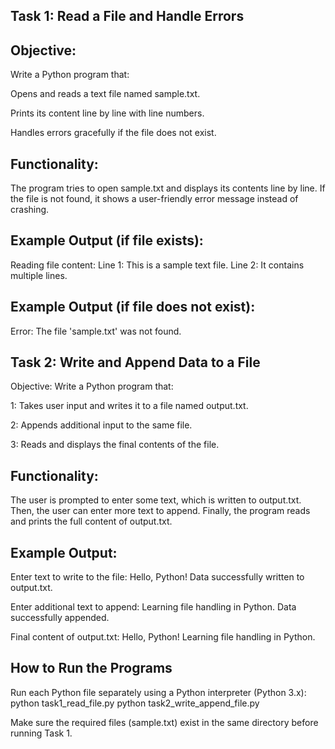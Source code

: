 ## Task 1: Read a File and Handle Errors

## Objective: 
Write a Python program that:

Opens and reads a text file named sample.txt.

Prints its content line by line with line numbers.

Handles errors gracefully if the file does not exist.

## Functionality:
The program tries to open sample.txt and displays its contents line by line. If the file is not found, it shows a user-friendly error message instead of crashing.

## Example Output (if file exists):
Reading file content:
Line 1: This is a sample text file.
Line 2: It contains multiple lines.

## Example Output (if file does not exist):
Error: The file 'sample.txt' was not found.


## Task 2: Write and Append Data to a File
Objective:
Write a Python program that:

1: Takes user input and writes it to a file named output.txt.

2: Appends additional input to the same file.

3: Reads and displays the final contents of the file.

## Functionality:
The user is prompted to enter some text, which is written to output.txt. Then, the user can enter more text to append. Finally, the program reads and prints the full content of output.txt.

## Example Output:
Enter text to write to the file: Hello, Python!
Data successfully written to output.txt.

Enter additional text to append: Learning file handling in Python.
Data successfully appended.

Final content of output.txt:
Hello, Python!
Learning file handling in Python.


## How to Run the Programs
Run each Python file separately using a Python interpreter (Python 3.x):
python task1_read_file.py
python task2_write_append_file.py


Make sure the required files (sample.txt) exist in the same directory before running Task 1.
